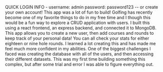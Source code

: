 QUICK LOGIN INFO - username: admin password: password123 -- or create your own account! 
This app was a lot of fun to build! Golfing has recently become one of my favorite things to do in my free time and I though this would be a fun way to explore a CRUD application with users. I built this using a react frontend, an express backend, and connected it to MongoDB. This app allows you to create a new user, then add courses and rounds to keep track of your personal data! You can all check your stats for either eighteen or nine hole rounds. I learned a lot creating this and has made me feel much more confident in my abilities. One of the biggest challenges I faced was creating the database with all of the users, and then accessing their different datasets. This was my first time building something this complex, but after some trial and error I was able to figure everything out.